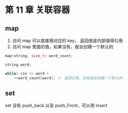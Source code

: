 # 第 11 章 关联容器


## map

1. 访问 map 可以直接用对应的 key， 返回值是内部值得引用
2. 访问 map 里面的值，如果没有，就会创建一个默认的

```cpp
map<string, size_t> word_count;

string word;

while( cin >> word )
	++word_count[word]; // 返回引用，没有就会创建一个默认的

```


## set

set 没有 push_back 以及 push_Front，可以用 insert
